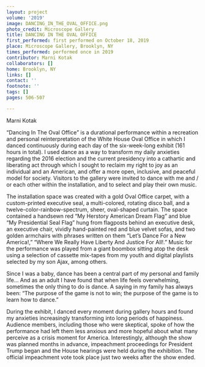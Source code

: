 ```yaml
---
layout: project
volume: '2019'
image: DANCING_IN_THE_OVAL_OFFICE.png
photo_credit: Microscope Gallery
title: DANCING IN THE OVAL OFFICE
first_performed: first performed on October 18, 2019
place: Microscope Gallery, Brooklyn, NY
times_performed: performed once in 2019
contributor: Marni Kotak
collaborators: []
home: Brooklyn, NY
links: []
contact: ''
footnote: ''
tags: []
pages: 506-507

---
```


Marni Kotak

“Dancing In The Oval Office” is a durational performance within a recreation and personal reinterpretation of the White House Oval Office in which I danced continuously during each day of the six-week-long exhibit (161 hours in total). I used dance as a way to transform my daily anxieties regarding the 2016 election and the current presidency into a cathartic and liberating act through which I sought to reclaim my right to joy as an individual and an American, and offer a more open, inclusive, and peaceful model for society. Visitors to the gallery were invited to dance with me and / or each other within the installation, and to select and play their own music.

The installation space was created with a gold Oval Office carpet, with a custom-printed executive seal, a multi-colored, rotating disco ball, and a twelve-color-rainbow-spectrum, sheer, oval-shaped curtain. The space contained a handsewn red “My Herstory American Dream Flag” and blue “My Presidential Seal Flag” hung from flagposts behind an executive desk, an executive chair, vividly hand-painted red and blue velvet sofas, and two golden armchairs with phrases written on them “Let’s Dance For a New America!,” “Where We Really Have Liberty And Justice For All!.” Music for the performance was played from a giant boombox sitting atop the desk using a selection of cassette mix-tapes from my youth and digital playlists selected by my son Ajax, among others.

Since I was a baby, dance has been a central part of my personal and family life… And as an adult I have found that when life feels overwhelming, sometimes the only thing to do is dance. A saying in my family has always been: “The purpose of the game is not to win; the purpose of the game is to learn how to dance.”

During the exhibit, I danced every moment during gallery hours and found my anxieties increasingly transforming into long periods of happiness. Audience members, including those who were skeptical, spoke of how the performance had left them less anxious and more hopeful about what many perceive as a crisis moment for America. Interestingly, although the show was planned months in advance, impeachment proceedings for President Trump began and the House hearings were held during the exhibition. The official impeachment vote took place just two weeks after the show ended.
